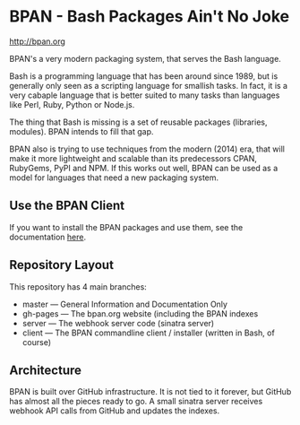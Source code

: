 BPAN - Bash Packages Ain't No Joke
==================================

http://bpan.org

BPAN's a very modern packaging system, that serves the Bash language.

Bash is a programming language that has been around since 1989, but is
generally only seen as a scripting language for smallish tasks. In fact, it is
a very cabaple language that is better suited to many tasks than languages like
Perl, Ruby, Python or Node.js.

The thing that Bash is missing is a set of reusable packages (libraries,
modules). BPAN intends to fill that gap.

BPAN also is trying to use techniques from the modern (2014) era, that will
make it more lightweight and scalable than its predecessors CPAN, RubyGems,
PyPI and NPM. If this works out well, BPAN can be used as a model for languages
that need a new packaging system.

## Use the BPAN Client

If you want to install the BPAN packages and use them, see the documentation
[here](https://github.com/bpan-org/bpan/tree/client#readme).

## Repository Layout

This repository has 4 main branches:

* master — General Information and Documentation Only
* gh-pages — The bpan.org website (including the BPAN indexes
* server — The webhook server code (sinatra server)
* client — The BPAN commandline client / installer (written in Bash, of course)

## Architecture

BPAN is built over GitHub infrastructure. It is not tied to it forever, but
GitHub has almost all the pieces ready to go. A small sinatra server receives
webhook API calls from GitHub and updates the indexes.
